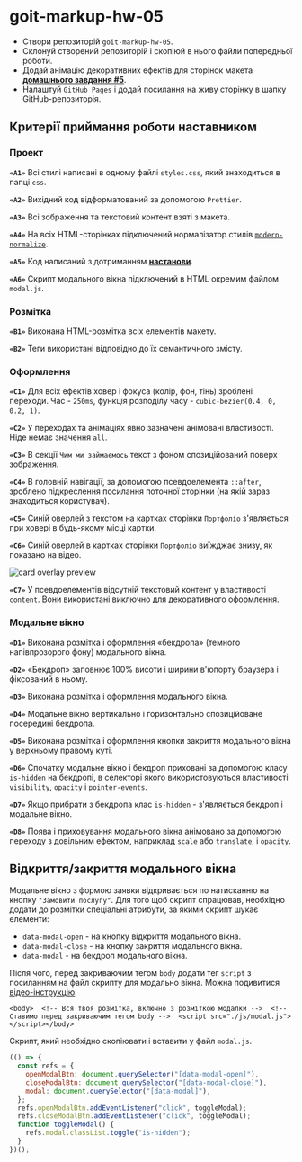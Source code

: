 # goit-markup-hw-05


*   Створи репозиторій `goit-markup-hw-05`.
*   Склонуй створений репозиторій і скопіюй в нього файли попередньої роботи.
*   Додай анімацію декоративних ефектів для сторінок макета [**домашнього завдання #5**](https://www.figma.com/file/1ehrLBauvVFu4mVhxsHzyZ/Web-Studio-(Version-2.1)?node-id=1%3A2125).
*   Налаштуй `GitHub Pages` і додай посилання на живу сторінку в шапку GitHub-репозиторія.

Критерії приймання роботи наставником
---------------------------------------------------------------------------------------------------------

### Проект

**`«A1»`** Всі стилі написані в одному файлі `styles.css`, який знаходиться в папці `css`.

**`«A2»`** Вихідний код відформатований за допомогою `Prettier`.

**`«A3»`** Всі зображення та текстовий контент взяті з макета.

**`«A4»`** На всіх HTML-сторінках підключений нормалізатор стилів [`modern-normalize`](https://github.com/sindresorhus/modern-normalize).

**`«A5»`** Код написаний з дотриманням [**настанови**](https://codeguide.co/).

**`«A6»`** Скрипт модального вікна підключений в HTML окремим файлом `modal.js`.

### Розмітка[​](#розмітка "Direct link to heading")

**`«B1»`** Виконана HTML-розмітка всіх елементів макету.

**`«B2»`** Теги використані відповідно до їх семантичного змісту.

### Оформлення[​](#оформлення "Direct link to heading")

**`«C1»`** Для всіх ефектів ховер і фокуса (колір, фон, тінь) зроблені переходи. Час - `250ms`, функція розподілу часу - `cubic-bezier(0.4, 0, 0.2, 1)`.

**`«C2»`** У переходах та анімаціях явно зазначені анімовані властивості. Ніде немає значення `all`.

**`«C3»`** В секції `Чим ми займаємось` текст з фоном спозиційований поверх зображення.

**`«C4»`** В головній навігації, за допомогою псевдоелемента `::after`, зроблено підкреслення посилання поточної сторінки (на якій зараз знаходиться користувач).

**`«C5»`** Синій оверлей з текстом на картках сторінки `Портфоліо` з'являється при ховері в будь-якому місці картки.

**`«C6»`** Синій оверлей в картках сторінки `Портфоліо` виїжджає знизу, як показано на відео.

![card overlay preview](/textbooks/lms-html-css-homework/v2/uk/img/05-preview.gif)

**`«C7»`** У псевдоелементів відсутній текстовий контент у властивості `content`. Вони використані виключно для декоративного оформлення.

### Модальне вікно[​](#модальне-вікно "Direct link to heading")

**`«D1»`** Виконана розмітка і оформлення «бекдропа» (темного напівпрозорого фону) модального вікна.

**`«D2»`** «Бекдроп» заповнює 100% висоти і ширини в'юпорту браузера і фіксований в ньому.

**`«D3»`** Виконана розмітка і оформлення модального вікна.

**`«D4»`** Модальне вікно вертикально і горизонтально спозиційоване посередині бекдропа.

**`«D5»`** Виконана розмітка і оформлення кнопки закриття модального вікна у верхньому правому куті.

**`«D6»`** Спочатку модальне вікно і бекдроп приховані за допомогою класу `is-hidden` на бекдропі, в селекторі якого використовуються властивості `visibility`, `opacity` і `pointer-events`.

**`«D7»`** Якщо прибрати з бекдропа клас `is-hidden` - з'являється бекдроп і модальне вікно.

**`«D8»`** Поява і приховування модального вікна анімовано за допомогою переходу з довільним ефектом, наприклад `scale` або `translate`, і `opacity`.

Відкриття/закриття модального вікна
----------------------------------------------------------------------------------------------------

Модальне вікно з формою заявки відкривається по натисканню на кнопку `"Замовити послугу"`. Для того щоб скрипт спрацював, необхідно додати до розмітки спеціальні атрибути, за якими скрипт шукає елементи:

*   `data-modal-open` - на кнопку відкриття модального вікна.
*   `data-modal-close` - на кнопку закриття модального вікна.
*   `data-modal` - на бекдроп модального вікна.

Після чого, перед закриваючим тегом `body` додати тег `script` з посиланням на файл скрипту для модально вікна. Можна подивитися [відео-інструкцію](https://drive.google.com/file/d/1yasixN2K-9DdsYtKCJWVay9WbyTZai0t/view?usp=sharing).

    <body>  <!-- Вся твоя розмітка, включно з розміткою модалки -->  <!-- Ставимо перед закриваючим тегом body -->  <script src="./js/modal.js"></script></body>

Скрипт, який необхідно скопіювати і вставити у файл `modal.js`.
```JavaScript
(() => {  
  const refs = {
    openModalBtn: document.querySelector("[data-modal-open]"),    
    closeModalBtn: document.querySelector("[data-modal-close]"),    
    modal: document.querySelector("[data-modal]"),  
  };  
  refs.openModalBtn.addEventListener("click", toggleModal);  
  refs.closeModalBtn.addEventListener("click", toggleModal);  
  function toggleModal() {
    refs.modal.classList.toggle("is-hidden");  
  }
})();
```
